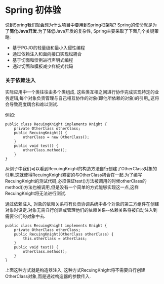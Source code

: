 # Spring 初体验

说到Spring我们就会想为什么项目中要用到Spring框架呢? Spring的使命就是为了**简化Java开发**.为了降低Java开发的复杂性, Spring主要采取了下面几个关键策略:

* 基于POJO的轻量级和最小入侵性编程
* 通过依赖注入和面向接口实现松耦合
* 基于切面和惯例进行声明式编程
* 通过切面和模板减少样板式代码

### 关于依赖注入

实际应用中一个类往往由多个类组成, 这些类互相之间进行协作完成实现特定的业务逻辑,每个对象负责管理与自己相互协作的对象(即他所依赖的对象)的引用,,这将会导致高度耦合和难以测试.

例如:

```
public class RecuingKnight implements Knight {
    private OtherClass otherClass;
    public RecuingKnight() {
        otherClass = new OtherClass();
    }
    public void test() {
        otherClass.method();
    }
}
```

从例子中我们可以看到RecuingKnight的构造方法自行创建了OtherClass对象的引用.这就使得RecuingKnight紧密的与OtherClass耦合在一起.为了编写RecuingKnight的测试代码,必须保证test()方法被调用的时候otherClass的method()方法也被调用,但是没有一个简单的方式能够实现这一点,这样RecuingKnight将无法进行测试.

通过依赖注入, 对象的依赖关系将有负责协调系统中各个对象的第三方组件在创建对象时设定.对象无需自行创建或管理他们的依赖关系--依赖关系将被自动注入到需要它们的对象中去.

```
public class RecuingKnight implements Knight {
    private OtherClass otherClass;
    public RecuingKnight(OtherClass otherClass) {
        this.otherClass = otherClass;
    }
    public void test() {
        otherClass.method();
    }
}
```

上面这种方式就是构造器注入, 这种方式RecuingKnight将不需要自行创建OtherClass对象,而是通过构造器的参数传入.
